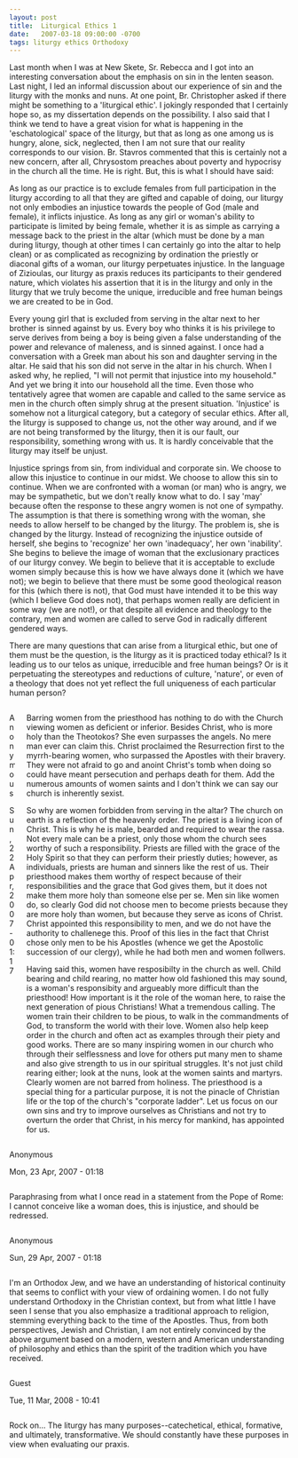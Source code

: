 ```yaml
---
layout: post
title:  Liturgical Ethics 1
date:   2007-03-18 09:00:00 -0700
tags: liturgy ethics Orthodoxy
---
```

<p>Last month when I was at New Skete, Sr. Rebecca and I got into an interesting conversation about the emphasis on sin in the lenten season. Last night, I led an informal discussion about our experience of sin and the liturgy with the monks and nuns. At one point, Br. Christopher asked if there might be something to a 'liturgical ethic'. I jokingly responded that I certainly hope so, as my dissertation depends on the possibility. I also said that I think we tend to have a great vision for what is happening in the 'eschatological' space of the liturgy, but that as long as one among us is hungry, alone, sick, neglected, then I am not sure that our reality corresponds to our vision. Br. Stavros commented that this is certainly not a new concern, after all, Chrysostom preaches about poverty and hypocrisy in the church all the time. He is right. But, this is what I should have said:</p>
<p>As long as our practice is to exclude females from full participation in the liturgy according to all that they are gifted and capable of doing, our liturgy not only embodies an injustice towards the people of God (male and female), it inflicts injustice. As long as any girl or woman's ability to participate is limited by being female, whether it is as simple as carrying a message back to the priest in the altar (which must be done by a man during liturgy, though at other times I can certainly go into the altar to help clean) or as complicated as recognizing by ordination the priestly or diaconal gifts of a woman, our liturgy perpetuates injustice. In the language of Zizioulas, our liturgy as praxis reduces its participants to their gendered nature, which violates his assertion that it is in the liturgy and only in the liturgy that we truly become the unique, irreducible and free human beings we are created to be in God.</p>
<p>
Every young girl that is excluded from serving in the altar next to her brother is sinned against by us. Every boy who thinks it is his privilege to serve derives from being a boy is being given a false understanding of the power and relevance of maleness, and is sinned against. I once had a conversation with a Greek man about his son and daughter serving in the altar. He said that his son did not serve in the altar in his church. When I asked why, he replied, &quot;I will not permit that injustice into my household.&quot; And yet we bring it into our household all the time. Even those who tentatively agree that women are capable and called to the same service as men in the church often simply shrug at the present situation. 'Injustice' is somehow not a liturgical category, but a category of secular ethics. After all, the liturgy is supposed to change us, not the other way around, and if we are not being transformed by the liturgy, then it is our fault, our responsibility, something wrong with us. It is hardly conceivable that the liturgy may itself be unjust.</p>
<p>Injustice springs from sin, from individual and corporate sin. We choose to allow this injustice to continue in our midst. We choose to allow this sin to continue. When we are confronted with a woman (or man) who is angry, we may be sympathetic, but we don't really know what to do. I say 'may' because often the response to these angry women is not one of sympathy. The assumption is that there is something wrong with the woman, she needs to allow herself to be changed by the liturgy. The problem is, she is changed by the liturgy. Instead of recognizing the injustice outside of herself, she begins to 'recognize' her own 'inadequacy', her own 'inability'. She begins to believe the image of woman that the exclusionary practices of our liturgy convey. We begin to believe that it is acceptable to exclude women simply because this is how we have always done it (which we have not); we begin to believe that there must be some good theological reason for this (which there is not), that God must have intended it to be this way (which I believe God does not), that perhaps women really are deficient in some way (we are not!), or that despite all evidence and theology to the contrary, men and women are called to serve God in radically different gendered ways.</p>
<p>There are many questions that can arise from a liturgical ethic, but one of them must be the question, is the liturgy as it is practiced today ethical? Is it leading us to our telos as unique, irreducible and free human beings? Or is it perpetuating the stereotypes and reductions of culture, 'nature', or even of a theology that does not yet reflect the full uniqueness of each particular human person?</p>
<div class="comments">
  <div class="comment columns first">
    <div class="column comment-info">
      <p class="author">Anonymous</p>
      <p class="meta-date">Sun, 22 Apr, 2007 - 01:17</p>
    </div>
    <div class="column comment-body">
      <p>Barring women from the priesthood has nothing to do with the Church viewing women as deficient or inferior. Besides Christ, who is more holy than the Theotokos? She even surpasses the angels. No mere man ever can claim this. Christ proclaimed the Resurrection first to the myrrh-bearing women, who surpassed the Apostles with their bravery. They were not afraid to go and anoint Christ's tomb when doing so could have meant persecution and perhaps death for them. Add the numerous amounts of women saints and I don't think we can say our church is inherently sexist.</p>
      <p>So why are women forbidden from serving in the altar? The church on earth is a reflection of the heavenly order. The priest is a living icon of Christ. This is why he is male, bearded and required to wear the rassa. Not every male can be a priest, only those whom the church sees worthy of such a responsibility. Priests are filled with the grace of the Holy Spirit so that they can perform their priestly duties; however, as individuals, priests are human and sinners like the rest of us. Their priesthood makes them worthy of respect because of their responsibilities and the grace that God gives them, but it does not make them more holy than someone else per se. Men sin like women do, so clearly God did not choose men to become priests because they are more holy than women, but because they serve as icons of Christ. Christ appointed this responsibility to men, and we do not have the authority to challenege this. Proof of this lies in the fact that Christ chose only men to be his Apostles (whence we get the Apostolic succession of our clergy), while he had both men and women follwers.</p>
      <p>Having said this, women have resposibilty in the church as well. Child bearing and child rearing, no matter how old fashioned this may sound, is a woman's responsibity and argueably more difficult than the priesthood! How important is it the role of the woman here, to raise the next generation of pious Christians! What a tremendous calling. The women train their children to be pious, to walk in the commandments of God, to transform the world with their love. Women also help keep order in the church and often act as examples through their piety and good works. There are so many inspiring women in our church who through their selflessness and love for others put many men to shame and also give strength to us in our spiritual struggles. It's not just child rearing either; look at the nuns, look at the women saints and martyrs. Clearly women are not barred from holiness. The priesthood is a special thing for a particular purpose, it is not the pinacle of Christian life or the top of the church's "corporate ladder". Let us focus on our own sins and try to improve ourselves as Christians and not try to overturn the order that Christ, in his mercy for mankind, has appointed for us.</p>
    </div>
  </div>
  <div class="comment ">
    <div class="column comment-info">
      <p class="author">Anonymous</p>
      <p class="meta-date">Mon, 23 Apr, 2007 - 01:18</p>
    </div>
    <div class="column comment-body">
      <p>Paraphrasing from what I once read in a statement from the Pope of Rome:<br />I cannot conceive like a woman does, this is injustice, and should be redressed.</p>
    </div>
  </div>
  <div class="comment ">
    <div class="column comment-info">
      <p class="author">Anonymous</p>
      <p class="meta-date">Sun, 29 Apr, 2007 - 01:18</p>
    </div>
    <div class="column comment-body">
      <p>I'm an Orthodox Jew, and we have an understanding of historical continuity that seems to conflict with your view of ordaining women. I do not fully understand Orthodoxy in the Christian context, but from what little I have seen I sense that you also emphasize a traditional approach to religion, stemming everything back to the time of the Apostles. Thus, from both perspectives, Jewish and Christian, I am not entirely convinced by the above argument based on a modern, western and American understanding of philosophy and ethics than the spirit of the tradition which you have received.</p>
    </div>
  </div>
  <div class="comment ">
    <div class="column comment-info">
      <p class="author">Guest</p>
      <p class="meta-date">Tue, 11 Mar, 2008 - 10:41</p>
    </div>
    <div class="column comment-body">
      <p>Rock on...  The liturgy has many purposes--catechetical, ethical, formative, and ultimately, transformative.  We should constantly have these purposes in view when evaluating our praxis.</p>
    </div>
  </div>
</div>
